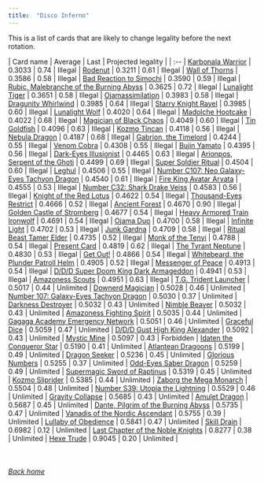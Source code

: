 ```yaml
---
title:  "Disco Inferno"
---
```


This is a list of cards that are likely to change legality before the next rotation.

| Card name | Average | Last | Projected legality |
| :-- |
[Karbonala Warrior](https://db.ygoprodeck.com/card/?search=Karbonala%20Warrior) | 0.3033 | 0.74 | Illegal |
[Rodenut](https://db.ygoprodeck.com/card/?search=Rodenut) | 0.3211 | 0.61 | Illegal |
[Wall of Thorns](https://db.ygoprodeck.com/card/?search=Wall%20of%20Thorns) | 0.3586 | 0.58 | Illegal |
[Bad Reaction to Simochi](https://db.ygoprodeck.com/card/?search=Bad%20Reaction%20to%20Simochi) | 0.3590 | 0.59 | Illegal |
[Rubic, Malebranche of the Burning Abyss](https://db.ygoprodeck.com/card/?search=Rubic,%20Malebranche%20of%20the%20Burning%20Abyss) | 0.3625 | 0.72 | Illegal |
[Lunalight Tiger](https://db.ygoprodeck.com/card/?search=Lunalight%20Tiger) | 0.3651 | 0.58 | Illegal |
[Ojamassimilation](https://db.ygoprodeck.com/card/?search=Ojamassimilation) | 0.3983 | 0.58 | Illegal |
[Dragunity Whirlwind](https://db.ygoprodeck.com/card/?search=Dragunity%20Whirlwind) | 0.3985 | 0.64 | Illegal |
[Starry Knight Rayel](https://db.ygoprodeck.com/card/?search=Starry%20Knight%20Rayel) | 0.3985 | 0.60 | Illegal |
[Lunalight Wolf](https://db.ygoprodeck.com/card/?search=Lunalight%20Wolf) | 0.4020 | 0.64 | Illegal |
[Madolche Hootcake](https://db.ygoprodeck.com/card/?search=Madolche%20Hootcake) | 0.4022 | 0.68 | Illegal |
[Magician of Black Chaos](https://db.ygoprodeck.com/card/?search=Magician%20of%20Black%20Chaos) | 0.4049 | 0.60 | Illegal |
[Tin Goldfish](https://db.ygoprodeck.com/card/?search=Tin%20Goldfish) | 0.4096 | 0.63 | Illegal |
[Kozmo Tincan](https://db.ygoprodeck.com/card/?search=Kozmo%20Tincan) | 0.4118 | 0.56 | Illegal |
[Nebula Dragon](https://db.ygoprodeck.com/card/?search=Nebula%20Dragon) | 0.4187 | 0.68 | Illegal |
[Gabrion, the Timelord](https://db.ygoprodeck.com/card/?search=Gabrion,%20the%20Timelord) | 0.4244 | 0.55 | Illegal |
[Venom Cobra](https://db.ygoprodeck.com/card/?search=Venom%20Cobra) | 0.4308 | 0.55 | Illegal |
[Bujin Yamato](https://db.ygoprodeck.com/card/?search=Bujin%20Yamato) | 0.4395 | 0.56 | Illegal |
[Dark-Eyes Illusionist](https://db.ygoprodeck.com/card/?search=Dark-Eyes%20Illusionist) | 0.4465 | 0.63 | Illegal |
[Arionpos, Serpent of the Ghoti](https://db.ygoprodeck.com/card/?search=Arionpos,%20Serpent%20of%20the%20Ghoti) | 0.4499 | 0.69 | Illegal |
[Super Soldier Ritual](https://db.ygoprodeck.com/card/?search=Super%20Soldier%20Ritual) | 0.4504 | 0.60 | Illegal |
[Leghul](https://db.ygoprodeck.com/card/?search=Leghul) | 0.4506 | 0.55 | Illegal |
[Number C107: Neo Galaxy-Eyes Tachyon Dragon](https://db.ygoprodeck.com/card/?search=Number%20C107:%20Neo%20Galaxy-Eyes%20Tachyon%20Dragon) | 0.4540 | 0.61 | Illegal |
[Fire King Avatar Arvata](https://db.ygoprodeck.com/card/?search=Fire%20King%20Avatar%20Arvata) | 0.4555 | 0.53 | Illegal |
[Number C32: Shark Drake Veiss](https://db.ygoprodeck.com/card/?search=Number%20C32:%20Shark%20Drake%20Veiss) | 0.4583 | 0.56 | Illegal |
[Knight of the Red Lotus](https://db.ygoprodeck.com/card/?search=Knight%20of%20the%20Red%20Lotus) | 0.4622 | 0.54 | Illegal |
[Thousand-Eyes Restrict](https://db.ygoprodeck.com/card/?search=Thousand-Eyes%20Restrict) | 0.4666 | 0.52 | Illegal |
[Ancient Forest](https://db.ygoprodeck.com/card/?search=Ancient%20Forest) | 0.4670 | 0.90 | Illegal |
[Golden Castle of Stromberg](https://db.ygoprodeck.com/card/?search=Golden%20Castle%20of%20Stromberg) | 0.4677 | 0.54 | Illegal |
[Heavy Armored Train Ironwolf](https://db.ygoprodeck.com/card/?search=Heavy%20Armored%20Train%20Ironwolf) | 0.4691 | 0.54 | Illegal |
[Ojama Duo](https://db.ygoprodeck.com/card/?search=Ojama%20Duo) | 0.4700 | 0.58 | Illegal |
[Infinite Light](https://db.ygoprodeck.com/card/?search=Infinite%20Light) | 0.4702 | 0.53 | Illegal |
[Junk Gardna](https://db.ygoprodeck.com/card/?search=Junk%20Gardna) | 0.4709 | 0.58 | Illegal |
[Ritual Beast Tamer Elder](https://db.ygoprodeck.com/card/?search=Ritual%20Beast%20Tamer%20Elder) | 0.4735 | 0.52 | Illegal |
[Monk of the Tenyi](https://db.ygoprodeck.com/card/?search=Monk%20of%20the%20Tenyi) | 0.4788 | 0.54 | Illegal |
[Present Card](https://db.ygoprodeck.com/card/?search=Present%20Card) | 0.4819 | 0.62 | Illegal |
[The Tyrant Neptune](https://db.ygoprodeck.com/card/?search=The%20Tyrant%20Neptune) | 0.4830 | 0.53 | Illegal |
[Get Out!](https://db.ygoprodeck.com/card/?search=Get%20Out!) | 0.4866 | 0.54 | Illegal |
[Whitebeard, the Plunder Patroll Helm](https://db.ygoprodeck.com/card/?search=Whitebeard,%20the%20Plunder%20Patroll%20Helm) | 0.4905 | 0.52 | Illegal |
[Messenger of Peace](https://db.ygoprodeck.com/card/?search=Messenger%20of%20Peace) | 0.4913 | 0.54 | Illegal |
[D/D/D Super Doom King Dark Armageddon](https://db.ygoprodeck.com/card/?search=D/D/D%20Super%20Doom%20King%20Dark%20Armageddon) | 0.4941 | 0.53 | Illegal |
[Amazoness Scouts](https://db.ygoprodeck.com/card/?search=Amazoness%20Scouts) | 0.4951 | 0.63 | Illegal |
[T.G. Trident Launcher](https://db.ygoprodeck.com/card/?search=T.G.%20Trident%20Launcher) | 0.5017 | 0.44 | Unlimited |
[Downerd Magician](https://db.ygoprodeck.com/card/?search=Downerd%20Magician) | 0.5028 | 0.46 | Unlimited |
[Number 107: Galaxy-Eyes Tachyon Dragon](https://db.ygoprodeck.com/card/?search=Number%20107:%20Galaxy-Eyes%20Tachyon%20Dragon) | 0.5030 | 0.37 | Unlimited |
[Darkness Destroyer](https://db.ygoprodeck.com/card/?search=Darkness%20Destroyer) | 0.5032 | 0.43 | Unlimited |
[Nimble Beaver](https://db.ygoprodeck.com/card/?search=Nimble%20Beaver) | 0.5032 | 0.43 | Unlimited |
[Amazoness Fighting Spirit](https://db.ygoprodeck.com/card/?search=Amazoness%20Fighting%20Spirit) | 0.5035 | 0.44 | Unlimited |
[Gagaga Academy Emergency Network](https://db.ygoprodeck.com/card/?search=Gagaga%20Academy%20Emergency%20Network) | 0.5051 | 0.46 | Unlimited |
[Graceful Dice](https://db.ygoprodeck.com/card/?search=Graceful%20Dice) | 0.5059 | 0.47 | Unlimited |
[D/D/D Gust High King Alexander](https://db.ygoprodeck.com/card/?search=D/D/D%20Gust%20High%20King%20Alexander) | 0.5092 | 0.43 | Unlimited |
[Mystic Mine](https://db.ygoprodeck.com/card/?search=Mystic%20Mine) | 0.5097 | 0.43 | Forbidden |
[Idaten the Conqueror Star](https://db.ygoprodeck.com/card/?search=Idaten%20the%20Conqueror%20Star) | 0.5190 | 0.41 | Unlimited |
[Atlantean Dragoons](https://db.ygoprodeck.com/card/?search=Atlantean%20Dragoons) | 0.5199 | 0.49 | Unlimited |
[Dragon Seeker](https://db.ygoprodeck.com/card/?search=Dragon%20Seeker) | 0.5236 | 0.45 | Unlimited |
[Glorious Numbers](https://db.ygoprodeck.com/card/?search=Glorious%20Numbers) | 0.5255 | 0.37 | Unlimited |
[Odd-Eyes Saber Dragon](https://db.ygoprodeck.com/card/?search=Odd-Eyes%20Saber%20Dragon) | 0.5259 | 0.49 | Unlimited |
[Supermagic Sword of Raptinus](https://db.ygoprodeck.com/card/?search=Supermagic%20Sword%20of%20Raptinus) | 0.5319 | 0.45 | Unlimited |
[Kozmo Sliprider](https://db.ygoprodeck.com/card/?search=Kozmo%20Sliprider) | 0.5385 | 0.44 | Unlimited |
[Zaborg the Mega Monarch](https://db.ygoprodeck.com/card/?search=Zaborg%20the%20Mega%20Monarch) | 0.5504 | 0.48 | Unlimited |
[Number S39: Utopia the Lightning](https://db.ygoprodeck.com/card/?search=Number%20S39:%20Utopia%20the%20Lightning) | 0.5529 | 0.46 | Unlimited |
[Gravity Collapse](https://db.ygoprodeck.com/card/?search=Gravity%20Collapse) | 0.5685 | 0.43 | Unlimited |
[Amulet Dragon](https://db.ygoprodeck.com/card/?search=Amulet%20Dragon) | 0.5687 | 0.45 | Unlimited |
[Dante, Pilgrim of the Burning Abyss](https://db.ygoprodeck.com/card/?search=Dante,%20Pilgrim%20of%20the%20Burning%20Abyss) | 0.5735 | 0.47 | Unlimited |
[Vanadis of the Nordic Ascendant](https://db.ygoprodeck.com/card/?search=Vanadis%20of%20the%20Nordic%20Ascendant) | 0.5755 | 0.39 | Unlimited |
[Lullaby of Obedience](https://db.ygoprodeck.com/card/?search=Lullaby%20of%20Obedience) | 0.5841 | 0.47 | Unlimited |
[Skill Drain](https://db.ygoprodeck.com/card/?search=Skill%20Drain) | 0.6982 | 0.12 | Unlimited |
[Last Chapter of the Noble Knights](https://db.ygoprodeck.com/card/?search=Last%20Chapter%20of%20the%20Noble%20Knights) | 0.8277 | 0.38 | Unlimited |
[Hexe Trude](https://db.ygoprodeck.com/card/?search=Hexe%20Trude) | 0.9045 | 0.20 | Unlimited |

<br>

###### [Back home](index)